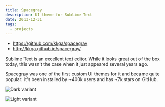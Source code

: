 ```yaml
---
title: Spacegray
description: UI theme for Sublime Text
date: 2013-12-31
tags:
  - projects
---
```


- https://github.com/kkga/spacegray
- http://kkga.github.io/spacegray/

Sublime Text is an excellent text editor. While it looks great out of the box
today, this wasn't the case when it just appeared several years ago.

Spacegray was one of the first custom UI themes for it and became quite popular:
it's been installed by ~400k users and has ~7k stars on GitHub.

![Dark variant](https://raw.githubusercontent.com/kkga/spacegray/master/screenshots/spacegray.png)

![Light variant](https://raw.githubusercontent.com/kkga/spacegray/master/screenshots/spacegray-light.png)
